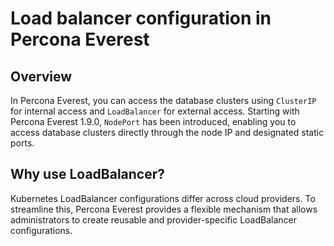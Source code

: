 # Load balancer configuration in Percona Everest

## Overview

In Percona Everest, you can access the database clusters using `ClusterIP` for internal access and `LoadBalancer` for external access. Starting with Percona Everest 1.9.0, `NodePort` has been introduced, enabling you to access database clusters directly through the node IP and designated static ports.


## Why use LoadBalancer?

Kubernetes LoadBalancer configurations differ across cloud providers. To streamline this, Percona Everest provides a flexible mechanism that allows administrators to create reusable and provider-specific LoadBalancer configurations.
